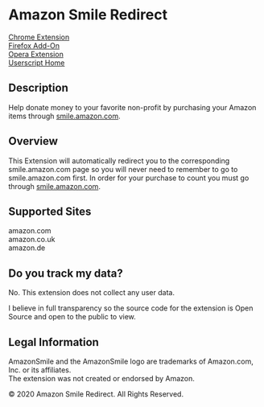 # Amazon Smile Redirect

[Chrome Extension](https://chrome.google.com/webstore/detail/amazon-smile-redirect/ejglonclnjogoiegggjjcpapffbnangg)  
[Firefox Add-On](https://addons.mozilla.org/en-US/firefox/addon/amazon_smile_redirect/)  
[Opera Extension](https://addons.opera.com/en/extensions/details/amazon-smile-redirect/)  
[Userscript Home](https://openuserjs.org/scripts/mscarchilli/Amazon_Smile_Redirect)

## Description

Help donate money to your favorite non-profit by purchasing your Amazon items through [smile.amazon.com](https://smile.amazon.com).

## Overview

This Extension will automatically redirect you to the corresponding smile.amazon.com page so you will never need to remember to go to smile.amazon.com first. In order for your purchase to count you must go through [smile.amazon.com](https://smile.amazon.com).

## Supported Sites

amazon.com  
amazon.co.uk  
amazon.de

## Do you track my data?

No. This extension does not collect any user data.

I believe in full transparency so the source code for the extension is Open Source and open to the public to view.

## Legal Information

AmazonSmile and the AmazonSmile logo are trademarks of Amazon.com, Inc. or its affiliates.  
The extension was not created or endorsed by Amazon.

© 2020 Amazon Smile Redirect. All Rights Reserved.
